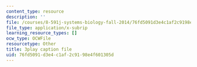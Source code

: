 ```yaml
---
content_type: resource
description: ''
file: /courses/8-591j-systems-biology-fall-2014/76fd5091d3e4c1af2c9198e4f601305d_hfq1T9windg.srt
file_type: application/x-subrip
learning_resource_types: []
ocw_type: OCWFile
resourcetype: Other
title: 3play caption file
uid: 76fd5091-d3e4-c1af-2c91-98e4f601305d
---
```

